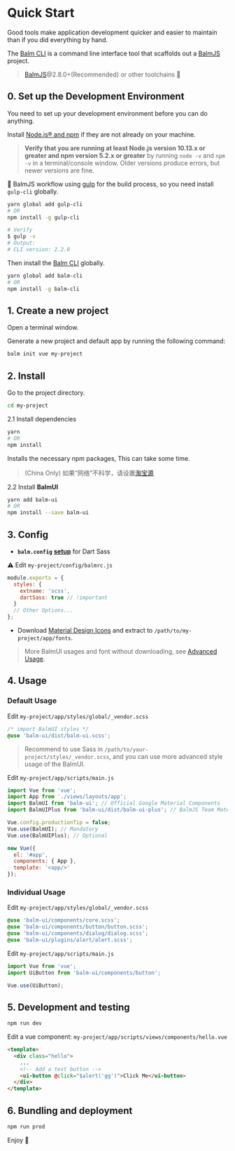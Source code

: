 # Quick Start

Good tools make application development quicker and easier to maintain than if you did everything by hand.

The [Balm CLI](https://github.com/balmjs/balm-cli) is a command line interface tool that scaffolds out a [BalmJS](https://balmjs.com/) project.

> [BalmJS](https://balmjs.com/)@2.8.0+(Recommended) or other toolchains 🚀

## 0. Set up the Development Environment

You need to set up your development environment before you can do anything.

Install [Node.js® and npm](https://nodejs.org/en/download/) if they are not already on your machine.

> **Verify that you are running at least Node.js version 10.13.x or greater and npm version 5.2.x or greater** by running `node -v` and `npm -v` in a terminal/console window. Older versions produce errors, but newer versions are fine.

🔔 BalmJS workflow using [gulp](https://balmjs.com/) for the build process, so you need install `gulp-cli` globally.

```sh
yarn global add gulp-cli
# OR
npm install -g gulp-cli

# Verify
$ gulp -v
# Output:
# CLI version: 2.2.0
```

Then install the [Balm CLI](https://github.com/balmjs/balm-cli) globally.

```sh
yarn global add balm-cli
# OR
npm install -g balm-cli
```

## 1. Create a new project

Open a terminal window.

Generate a new project and default app by running the following command:

```sh
balm init vue my-project
```

## 2. Install

Go to the project directory.

```sh
cd my-project
```

2.1 Install dependencies

```sh
yarn
# OR
npm install
```

Installs the necessary npm packages, This can take some time.

> (China Only) 如果“网络”不科学，请设置[淘宝源](https://developer.aliyun.com/mirror/NPM)

2.2 Install **BalmUI**

```sh
yarn add balm-ui
# OR
npm install --save balm-ui
```

## 3. Config

- **`balm.config`** [**setup**](https://balmjs.com/docs/v2/config/styles.html#styles-dartsass) for Dart Sass

⚠️️ Edit `my-project/config/balmrc.js`

```js
module.exports = {
  styles: {
    extname: 'scss',
    dartSass: true // !important
  }
  // Other Options...
};
```

- Download [Material Design Icons](https://material.balmjs.com/material-icons.zip) and extract to `/path/to/my-project/app/fonts`.

> More BalmUI usages and font without downloading, see [Advanced Usage](https://material.balmjs.com/#/guide/advanced).

## 4. Usage

### Default Usage

Edit `my-project/app/styles/global/_vendor.scss`

```css
/* import BalmUI styles */
@use 'balm-ui/dist/balm-ui.scss';
```

> Recommend to use Sass in `/path/to/your-project/styles/_vendor.scss`, and you can use more advanced style usage of the BalmUI.

Edit `my-project/app/scripts/main.js`

```js
import Vue from 'vue';
import App from './views/layouts/app';
import BalmUI from 'balm-ui'; // Official Google Material Components
import BalmUIPlus from 'balm-ui/dist/balm-ui-plus'; // BalmJS Team Material Components

Vue.config.productionTip = false;
Vue.use(BalmUI); // Mandatory
Vue.use(BalmUIPlus); // Optional

new Vue({
  el: '#app',
  components: { App },
  template: '<app/>'
});
```

### Individual Usage

Edit `my-project/app/styles/global/_vendor.scss`

```css
@use 'balm-ui/components/core.scss';
@use 'balm-ui/components/button/button.scss';
@use 'balm-ui/components/dialog/dialog.scss';
@use 'balm-ui/plugins/alert/alert.scss';
```

Edit `my-project/app/scripts/main.js`

```js
import Vue from 'vue';
import UiButton from 'balm-ui/components/button';

Vue.use(UiButton);
```

## 5. Development and testing

```sh
npm run dev
```

Edit a vue component: `my-project/app/scripts/views/components/hello.vue`

```html
<template>
  <div class="hello">
    ...
    <!-- Add a test button -->
    <ui-button @click="$alert('gg')">Click Me</ui-button>
  </div>
</template>
```

## 6. Bundling and deployment

```sh
npm run prod
```

Enjoy 👻
